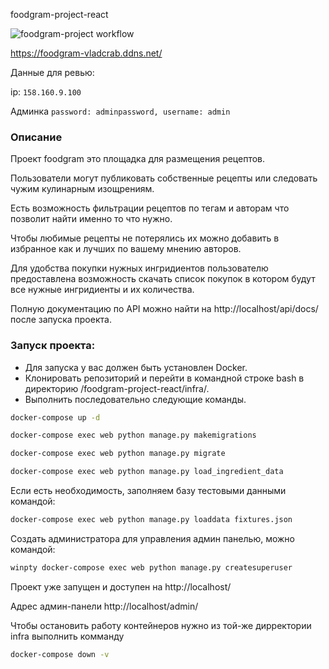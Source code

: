 foodgram-project-react

![foodgram-project workflow](https://github.com/vlad-crab/foodgram-project-react/actions/workflows/foodgram_workflow.yml/badge.svg)

https://foodgram-vladcrab.ddns.net/


Данные для ревью:

ip: ```158.160.9.100```

Админка ```password: adminpassword, username: admin```

### Описание
Проект foodgram это площадка для размещения рецептов.

Пользователи могут публиковать собственные рецепты или следовать чужим кулинарным изощрениям.

Есть возможность фильтрации рецептов по тегам и авторам что позволит найти именно то что нужно.

Чтобы любимые рецепты не потерялись их можно добавить в избранное как и лучших по вашему мнению авторов.

Для удобства покупки нужных ингридиентов пользователю предоставлена возможность скачать список покупок в котором будут все нужные ингридиенты и их количества.

Полную документацию по API можно найти на http://localhost/api/docs/ после запуска проекта.


### Запуск проекта:
- Для запуска у вас должен быть установлен Docker.
- Клонировать репозиторий и перейти в командной строке bash в директорию /foodgram-project-react/infra/.
- Выполнить последовательно следующие команды.

```cmd
docker-compose up -d
```

```cmd
docker-compose exec web python manage.py makemigrations
```

```cmd
docker-compose exec web python manage.py migrate
```

```cmd
docker-compose exec web python manage.py load_ingredient_data
```

Если есть необходимость, заполняем базу тестовыми данными командой:

```bash
docker-compose exec web python manage.py loaddata fixtures.json
```

Создать администратора для управления админ панелью, можно командой:

```bash
winpty docker-compose exec web python manage.py createsuperuser
```

Проект уже запущен и доступен на http://localhost/

Адрес админ-панели http://localhost/admin/

Чтобы остановить работу контейнеров нужно из той-же дирректории infra выполнить комманду
```cmd
docker-compose down -v
```